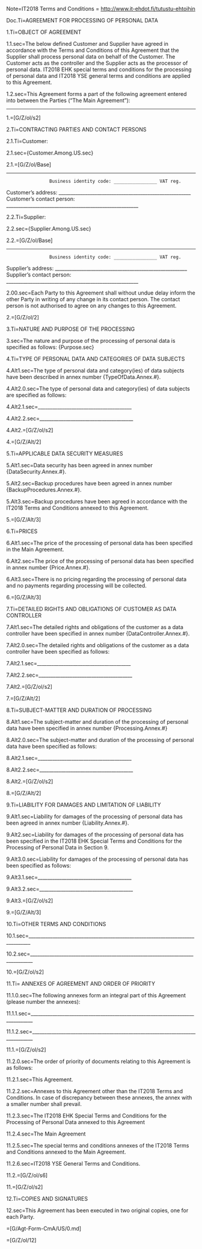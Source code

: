 Note=IT2018 Terms and Conditions = http://www.it-ehdot.fi/tutustu-ehtoihin

Doc.Ti=AGREEMENT FOR PROCESSING OF PERSONAL DATA

1.Ti=OBJECT OF AGREEMENT

1.1.sec=The below defined Customer and Supplier have agreed in accordance with the Terms and Conditions of this Agreement that the Supplier shall process personal data on behalf of the Customer. The Customer acts as the controller and the Supplier acts as the processor of personal data. IT2018 EHK special terms and conditions for the processing of personal data and IT2018 YSE general terms and conditions are applied to this Agreement.

1.2.sec=This Agreement forms a part of the following agreement entered into between the Parties (“The Main Agreement”):
_______________________________________________________________________________

1.=[G/Z/ol/s2]

2.Ti=CONTRACTING PARTIES AND CONTACT PERSONS

2.1.Ti=Customer:

2.1.sec={Customer.Among.US.sec}

2.1.=[G/Z/ol/Base]
_______________________________________________________
					Business identity code: ________________ VAT reg.
Customer’s address:		_______________________________________________________
Customer’s contact person:   _______________________________________________________
	
2.2.Ti=Supplier:

2.2.sec={Supplier.Among.US.sec}

2.2.=[G/Z/ol/Base]
_______________________________________________________
					Business identity code: ________________ VAT reg.
Supplier’s address:		_______________________________________________________
Supplier’s contact person:	_______________________________________________________

2.00.sec=Each Party to this Agreement shall without undue delay inform the other Party in writing of any change in its contact person. The contact person is not authorised to agree on any changes to this Agreement.

2.=[G/Z/ol/2]


3.Ti=NATURE AND PURPOSE OF THE PROCESSING

3.sec=The nature and purpose of the processing of personal data is specified as follows:  {Purpose.sec}


4.Ti=TYPE OF PERSONAL DATA AND CATEGORIES OF DATA SUBJECTS

4.Alt1.sec=The type of personal data and category(ies) of data subjects have been described in annex number {TypeOfData.Annex.#}.

4.Alt2.0.sec=The type of personal data and category(ies) of data subjects are specified as follows:

4.Alt2.1.sec=_______________________________________

4.Alt2.2.sec=_______________________________________

4.Alt2.=[G/Z/ol/s2]

4.=[G/Z/Alt/2]

5.Ti=APPLICABLE DATA SECURITY MEASURES

5.Alt1.sec=Data security has been agreed in annex number {DataSecurity.Annex.#}.

5.Alt2.sec=Backup procedures have been agreed in annex number {BackupProcedures.Annex.#}.

5.Alt3.sec=Backup procedures have been agreed in accordance with the IT2018 Terms and Conditions annexed to this Agreement.

5.=[G/Z/Alt/3]

6.Ti=PRICES 

6.Alt1.sec=The price of the processing of personal data has been specified in the Main Agreement.

6.Alt2.sec=The price of the processing of personal data has been specified in annex number {Price.Annex.#}.

6.Alt3.sec=There is no pricing regarding  the processing of personal data and no payments regarding processing will be collected.

6.=[G/Z/Alt/3]

7.Ti=DETAILED RIGHTS AND OBLIGATIONS OF CUSTOMER AS DATA CONTROLLER

7.Alt1.sec=The detailed rights and obligations of the customer as a data controller have been specified in annex number {DataController.Annex.#}.

7.Alt2.0.sec=The detailed rights and obligations of the customer as a data controller have been specified as follows:

7.Alt2.1.sec=_______________________________________

7.Alt2.2.sec=_______________________________________

7.Alt2.=[G/Z/ol/s2]

7.=[G/Z/Alt/2]


8.Ti=SUBJECT-MATTER AND DURATION OF PROCESSING

8.Alt1.sec=The subject-matter and duration of the processing of personal data have been specified in annex number {Processing.Annex.#}

8.Alt2.0.sec=The subject-matter and duration of the processing of personal data have been specified as follows:

8.Alt2.1.sec=_______________________________________

8.Alt2.2.sec=_______________________________________

8.Alt2.=[G/Z/ol/s2]

8.=[G/Z/Alt/2]


9.Ti=LIABILITY FOR DAMAGES AND LIMITATION OF LIABILITY

9.Alt1.sec=Liability for damages of the processing of personal data has been agreed in annex number {Liability.Annex.#}.

9.Alt2.sec=Liability for damages of the processing of personal data has been specified in the IT2018 EHK  Special Terms and Conditions for the Processing of Personal Data in Section 9.
 
9.Alt3.0.sec=Liability for damages of the processing of personal data has been specified as follows:

9.Alt3.1.sec=_______________________________________

9.Alt3.2.sec=_______________________________________

9.Alt3.=[G/Z/ol/s2]

9.=[G/Z/Alt/3]

10.Ti=OTHER TERMS AND CONDITIONS

10.1.sec=_______________________________________________________________________________

10.2.sec=_______________________________________________________________________________


10.=[G/Z/ol/s2]

11.Ti= ANNEXES OF AGREEMENT AND ORDER OF PRIORITY

11.1.0.sec=The following annexes form an integral part of this Agreement (please number the annexes):

11.1.1.sec=_______________________________________________________________________________

11.1.2.sec=_______________________________________________________________________________

11.1.=[G/Z/ol/s2]


11.2.0.sec=The order of priority of documents relating to this Agreement is as follows:

11.2.1.sec=This Agreement.

11.2.2.sec=Annexes to this Agreement other than the IT2018 Terms and Conditions. In case of discrepancy between these annexes, the annex with a smaller number shall prevail.

11.2.3.sec=The IT2018 EHK Special Terms and Conditions for the Processing of Personal Data annexed to this Agreement

11.2.4.sec=The Main Agreement 

11.2.5.sec=The special terms and conditions annexes of the IT2018 Terms and Conditions annexed to the Main Agreement. 

11.2.6.sec=IT2018 YSE General Terms and Conditions.

11.2.=[G/Z/ol/s6]

11.=[G/Z/ol/s2]

12.Ti=COPIES AND SIGNATURES

12.sec=This Agreement has been executed in two original copies, one for each Party.


=[G/Agt-Form-CmA/US/0.md]

=[G/Z/ol/12]